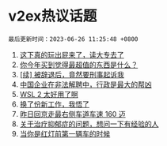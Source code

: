 # v2ex热议话题

`最后更新时间：2023-06-26 11:25:48 +0800`

1. [这下真的玩出屁来了，读大专去了](https://www.v2ex.com/t/951401)
1. [你今年买到觉得最超值的东西是什么？](https://www.v2ex.com/t/951413)
1. [[续] 被辞退后，竟然要刑事起诉我](https://www.v2ex.com/t/951649)
1. [中国企业在非法解聘中，行政是最大的帮凶](https://www.v2ex.com/t/951385)
1. [WSL 2 太好用了啊](https://www.v2ex.com/t/951431)
1. [换了份新工作，我悟了](https://www.v2ex.com/t/951455)
1. [昨日回京走最右侧车道车速 160 迈](https://www.v2ex.com/t/951426)
1. [关于治疗抑郁症的问题，想问一下有经验的人](https://www.v2ex.com/t/951446)
1. [当你是红灯前第一辆车的时候](https://www.v2ex.com/t/951664)


